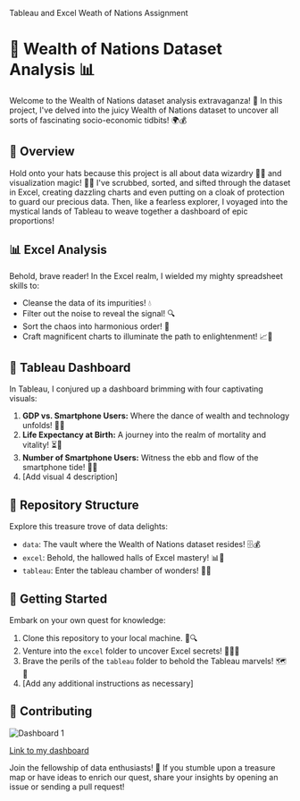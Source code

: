 Tableau and Excel Weath of Nations Assignment

# 🌟 Wealth of Nations Dataset Analysis 📊

Welcome to the Wealth of Nations dataset analysis extravaganza! 🎉 In this project, I've delved into the juicy Wealth of Nations dataset to uncover all sorts of fascinating socio-economic tidbits! 🌍💰

## 🚀 Overview

Hold onto your hats because this project is all about data wizardry 🧙‍♂️ and visualization magic! 🎩✨ I've scrubbed, sorted, and sifted through the dataset in Excel, creating dazzling charts and even putting on a cloak of protection to guard our precious data. Then, like a fearless explorer, I voyaged into the mystical lands of Tableau to weave together a dashboard of epic proportions!

## 📊 Excel Analysis

Behold, brave reader! In the Excel realm, I wielded my mighty spreadsheet skills to:

- Cleanse the data of its impurities! 💧
- Filter out the noise to reveal the signal! 🔍
- Sort the chaos into harmonious order! 🔄
- Craft magnificent charts to illuminate the path to enlightenment! 📈🌟

## 🎨 Tableau Dashboard
In Tableau, I conjured up a dashboard brimming with four captivating visuals:

1. **GDP vs. Smartphone Users:** Where the dance of wealth and technology unfolds! 💸📱
2. **Life Expectancy at Birth:** A journey into the realm of mortality and vitality! ⏳🌱
3. **Number of Smartphone Users:** Witness the ebb and flow of the smartphone tide! 🌊📱
4. [Add visual 4 description]

## 📁 Repository Structure

Explore this treasure trove of data delights:

- `data`: The vault where the Wealth of Nations dataset resides! 🗄️💰
- `excel`: Behold, the hallowed halls of Excel mastery! 📊🔮
- `tableau`: Enter the tableau chamber of wonders! 🎨✨

## 🚀 Getting Started

Embark on your own quest for knowledge:

1. Clone this repository to your local machine. 🚀🔍
2. Venture into the `excel` folder to uncover Excel secrets! 💼🕵️‍♂️
3. Brave the perils of the `tableau` folder to behold the Tableau marvels! 🗺️💎
4. [Add any additional instructions as necessary]

## 🎉 Contributing
![Dashboard 1](https://github.com/yusufsjustit/Excel-and-Tableau-project-for-Wealth-of-Nations-Dataset/assets/125282550/7aa7bde7-2b1f-42f3-b750-6bded2beec1a)

[Link to my dashboard](https://public.tableau.com/app/profile/yusuf1911/viz/WealthofNationsDashboard_16825854613080/Dashboard1)


Join the fellowship of data enthusiasts! 🤝 If you stumble upon a treasure map or have ideas to enrich our quest, share your insights by opening an issue or sending a pull request!


